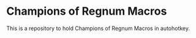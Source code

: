 # Champions of Regnum Macros

This is a repository to hold Champions of Regnum Macros in autohotkey.
